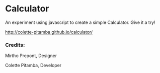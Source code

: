 # Calculator

An experiment using javascript to create a simple Calculator. Give it a try!

http://colette-pitamba.github.io/calculator/

### Credits:

Mirtho Prepont, Designer

Colette Pitamba, Developer
